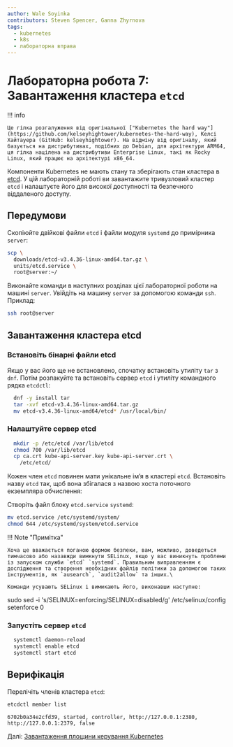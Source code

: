 ```yaml
---
author: Wale Soyinka
contributors: Steven Spencer, Ganna Zhyrnova
tags:
  - kubernetes
  - k8s
  - лабораторна вправа
---
```


# Лабораторна робота 7: Завантаження кластера `etcd`

!!! info

    Це гілка розгалуження від оригінальної ["Kubernetes the hard way"](https://github.com/kelseyhightower/kubernetes-the-hard-way), Келсі Хайтауера (GitHub: kelseyhightower). На відміну від оригіналу, який базується на дистрибутивах, подібних до Debian, для архітектури ARM64, ця гілка націлена на дистрибутиви Enterprise Linux, такі як Rocky Linux, який працює на архітектурі x86_64.

Компоненти Kubernetes не мають стану та зберігають стан кластера в [etcd](https://github.com/etcd-io/etcd). У цій лабораторній роботі ви завантажите тривузловий кластер `etcd` і налаштуєте його для високої доступності та безпечного віддаленого доступу.

## Передумови

Скопіюйте двійкові файли `etcd` і файли модуля `systemd` до примірника `server`:

```bash
scp \
  downloads/etcd-v3.4.36-linux-amd64.tar.gz \
  units/etcd.service \
  root@server:~/
```

Виконайте команди в наступних розділах цієї лабораторної роботи на машині `server`. Увійдіть на машину `server` за допомогою команди `ssh`. Приклад:

```bash
ssh root@server
```

## Завантаження кластера etcd

### Встановіть бінарні файли etcd

Якщо у вас його ще не встановлено, спочатку встановіть утиліту `tar` з `dnf`. Потім розпакуйте та встановіть сервер `etcd` і утиліту командного рядка `etcdctl`:

```bash
  dnf -y install tar
  tar -xvf etcd-v3.4.36-linux-amd64.tar.gz
  mv etcd-v3.4.36-linux-amd64/etcd* /usr/local/bin/
```

### Налаштуйте сервер etcd

```bash
  mkdir -p /etc/etcd /var/lib/etcd
  chmod 700 /var/lib/etcd
  cp ca.crt kube-api-server.key kube-api-server.crt \
    /etc/etcd/
```

Кожен член `etcd` повинен мати унікальне ім’я в кластері `etcd`. Встановіть назву `etcd` так, щоб вона збігалася з назвою хоста поточного екземпляра обчислення:

Створіть файл блоку `etcd.service` `systemd`:

```bash
mv etcd.service /etc/systemd/system/
chmod 644 /etc/systemd/system/etcd.service
```

!!! Note "Примітка"

    Хоча це вважається поганою формою безпеки, вам, можливо, доведеться тимчасово або назавжди вимкнути SELinux, якщо у вас виникнуть проблеми із запуском служби `etcd` `systemd`. Правильним виправленням є дослідження та створення необхідних файлів політики за допомогою таких інструментів, як `ausearch`, `audit2allow` та інших.\
    
    Команди усувають SELinux і вимикають його, виконавши наступне:

  sudo sed -i 's/SELINUX=enforcing/SELINUX=disabled/g' /etc/selinux/config
  setenforce 0

### Запустіть сервер `etcd`

```bash
  systemctl daemon-reload
  systemctl enable etcd
  systemctl start etcd
```

## Верифікація

Перелічіть членів кластера `etcd`:

```bash
etcdctl member list
```

```text
6702b0a34e2cfd39, started, controller, http://127.0.0.1:2380, http://127.0.0.1:2379, false
```

Далі: [Завантаження площини керування Kubernetes](lab8-bootstrapping-kubernetes-controllers.md)

